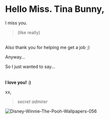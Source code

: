 # Hello Miss. Tina Bunny, 

I miss you. 
> (like really)
<br>
Also thank you for helping me get a job ;) 

Anyway... 


So I just wanted to say...
<br>
<br>
<br>
**I love you! :)**

xx,

>*secret admirer* 


![Disney-Winnie-The-Pooh-Wallpapers-056](https://user-images.githubusercontent.com/51748885/59361739-ac205180-8d75-11e9-865e-1ad3028575e2.jpg)
